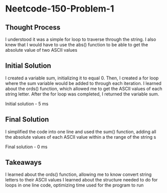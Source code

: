 # Neetcode-150-Problem-1

## Thought Process
I understood it was a simple for loop to traverse through the string. I also knew that I would have to use the abs() function to be able to get the absolute value of two ASCII values

## Initial Solution
I created a variable sum, initializing it to equal 0. Then, I created a for loop where the sum variable would be added to through each iteration. I learned about the ords() function, which allowed me to get the ASCII values of each string letter. After the for loop was completed, I returned the variable sum.

Initial solution - 5 ms

## Final Solution
I simplified the code into one line and used the sum() function, adding all the absolute values of each ASCII value within a the range of the string s

Final solution - 0 ms

## Takeaways
I learned about the ords() function, allowing me to know convert string letters to their ASCII values
I learned about the structure needed to do for loops in one line code, optimizing time used for the program to run